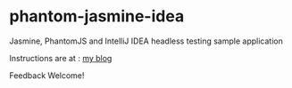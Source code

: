 phantom-jasmine-idea
====================

Jasmine, PhantomJS and IntelliJ IDEA headless testing sample application

Instructions are at : [my blog](http://blog.republicofone.com/2013/09/headless-js-testing-with-jasmine-phantomjs-and-intellij-idea/)

Feedback Welcome!
